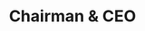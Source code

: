 ---
layout: staff
name: Matt Delaney
title: "Chairman & CEO"
bio_html: "<p>Chief Executive Officer, Matthew S. Delaney, has been a catalyst for positive change in both community and business across Hawaii for much of the past two decades. Most recently, Mr. Delaney has leveraged his experience gained locally and abroad to help revolutionize the state’s outsourcing landscape. Under his progressive, flexible, and innovative leadership, The Hawaii Group companies, HiAccounting, HiEmployment, HiHealthcare, and formerly HiHR, have all skyrocketed to the top of Hawaii’s outsourcing marketplace, all repeatedly garnering accolades and awards for their business performance, customer service, and high levels of employee satisfaction.</p>

<p>Over the past 20 years Matt held executive positions for various local and national businesses. He has 15+ years of experience with business process outsourcing and was involved with the sale of ProService Hawaii to a group of mainland investors in 2005. Prior to his role at HiGroup, Matt was the Development Manager for the Royal Lahaina Development Group, LLC, spearheading the three-hundred and eighty million dollar master plan for the new mixed-used Kaanapali resort consisting of a new 333-room hotel tower and 126 new luxury Residential Villas, along with new restaurants, spa, gym, general store, parking structure, lobby, water features and all new infrastructure. Additionally, Mr. Delaney served as CEO/President of Marc Resorts, overseeing operation of 22 properties, 1,000 employees, and managing acquisitions and development in Hawaii and internationally for parent company Sunterra. Prior to his CEO role, Matt was part of Sunterra's acquisition and development team - responsible for multiple resort and company acquisitions around the world, as well as forming a wholly owned Japanese subsidiary (Sunterra Japan). He was also instrumental in forming the DaVinci real estate fund in Tokyo, Japan, which has invested over $2 billion in commercial office and mixed-use buildings.</p>

<p>Prior to joining Marc/Sunterra, Matt was a Senior Consultant and CPA for E&amp;Y Kenneth Leventhal Real Estate Group.</p>

<p>Matt has served as the Chairman of Hawaii Hotel &amp; Lodging Association, on the Board of Trustees at Queen Emma Land Company, and on the Board of Advisors at Hawaii Pacific University Travel Industry Management. Mr. Delaney also sits on the board of directors for Special Olympics Hawaii as well serving as a member of the Finance and Admissions &amp; Membership Committees at Outrigger Canoe Club. He holds a Certified Public Accountant (CPA) License from State of California and is a member of the American Institute of Certified Public Accountants. He received his Bachelors of Science in Accounting, Business Administration and Entrepreneurship from University of Southern California.</p>"
email: example@mail.com
linkedin: https://www.linkedin.com/
profile_image: /uploads/matt-delaney.jpg
---